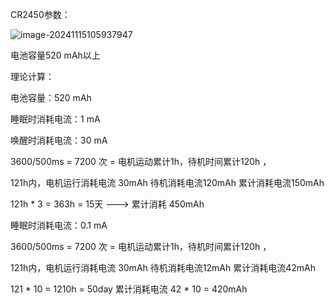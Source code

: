 CR2450参数：

![image-20241115105937947](https://newbie-typora.oss-cn-shenzhen.aliyuncs.com/zhongke/image-20241115105937947.png)



电池容量520 mAh以上  

理论计算：  



电池容量：520 mAh

睡眠时消耗电流：1 mA

唤醒时消耗电流：30 mA





3600/500ms = 7200 次   =   电机运动累计1h，待机时间累计120h   ，

121h内，电机运行消耗电流 30mAh   待机消耗电流120mAh   累计消耗电流150mAh

121h * 3 = 363h  = 15天   ---> 累计消耗 450mAh  



睡眠时消耗电流：0.1 mA

3600/500ms = 7200 次   =   电机运动累计1h，待机时间累计120h   ，

121h内，电机运行消耗电流 30mAh   待机消耗电流12mAh   累计消耗电流42mAh

121 * 10 = 1210h = 50day  累计消耗电流 42 * 10 = 420mAh

